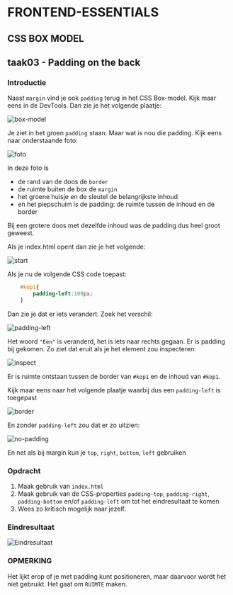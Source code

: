 # FRONTEND-ESSENTIALS

## CSS BOX MODEL

## taak03 - Padding on the back

### Introductie

Naast `margin` vind je ook `padding` terug in het CSS Box-model. Kijk maar eens in de DevTools. Dan zie je het volgende plaatje:

![box-model](images/box-model.png)

Je ziet in het groen `padding` staan. Maar wat is nou die padding. Kijk eens naar onderstaande foto:

![foto](images/foto.png)

In deze foto is

- de rand van de doos de `border`
- de ruimte buiten de box de `margin`
- het groene huisje en de sleutel de belangrijkste inhoud
- en het piepschuim is de padding: de ruimte tussen de inhoud en de border

Bij een grotere doos met dezelfde inhoud was de padding dus heel groot geweest.

Als je index.html opent dan zie je het volgende:

![start](images/start.png)

Als je nu de volgende CSS code toepast:

```css
    #kop1{
        padding-left:100px;
    }
```

Dan zie je dat er iets verandert. Zoek het verschil:

![padding-left](images/padding-left.png)

Het woord `"Een"` is veranderd, het is iets naar rechts gegaan. Er is padding bij gekomen. Zo ziet dat eruit als je het element zou inspecteren:

![inspect](images/inspect.png)

Er is ruimte ontstaan tussen de border van `#kop1` en de inhoud van `#kop1`.

Kijk maar eens naar het volgende plaatje waarbij dus een `padding-left` is toegepast

![border](images/border.png)

En zonder `padding-left` zou dat er zo uitzien:

![no-padding](images/nopadding.png)

En net als bij margin kun je `top`, `right`, `bottom`, `left` gebruiken

### Opdracht

1. Maak gebruik van `index.html`
2. Maak gebruik van de CSS-properties `padding-top`, `padding-right`, `padding-bottom` en/of `padding-left` om tot het eindresultaat te komen
3. Wees zo kritisch mogelijk naar jezelf.

### Eindresultaat

![Eindresultaat](images/eindresultaat.png)

### OPMERKING

Het lijkt erop of je met padding kunt positioneren, maar daarvoor wordt het niet gebruikt. Het gaat om `RUIMTE` maken.

